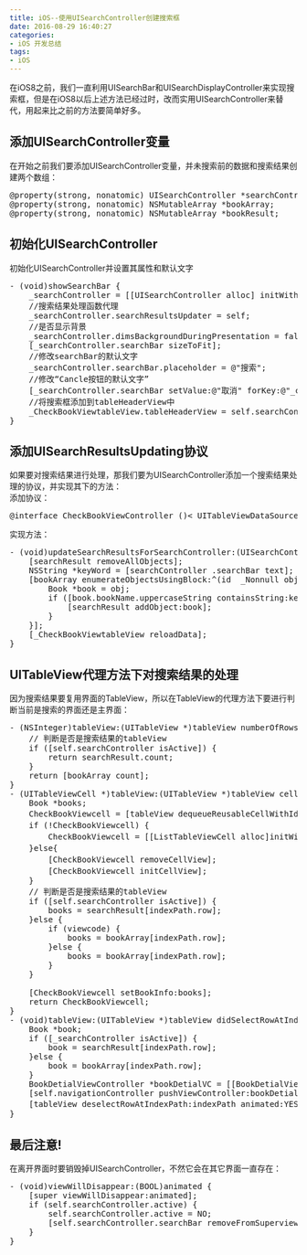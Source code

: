 ```yaml
---
title: iOS--使用UISearchController创建搜索框
date: 2016-08-29 16:40:27  
categories: 
- iOS 开发总结
tags: 
- iOS
---
```

在iOS8之前，我们一直利用UISearchBar和UISearchDisplayController来实现搜索框，但是在iOS8以后上述方法已经过时，改而实用UISearchController来替代，用起来比之前的方法要简单好多。  

<!-- more -->

## 添加UISearchController变量 
在开始之前我们要添加UISearchController变量，并未搜索前的数据和搜索结果创建两个数组：  

<pre>@property(strong, nonatomic) UISearchController *searchController;
@property(strong, nonatomic) NSMutableArray *bookArray;
@property(strong, nonatomic) NSMutableArray *bookResult;</pre>

## 初始化UISearchController
初始化UISearchController并设置其属性和默认文字  

<pre>- (void)showSearchBar {
    _searchController = [[UISearchController alloc] initWithSearchResultsController:nil];
    //搜索结果处理函数代理
    _searchController.searchResultsUpdater = self;
    //是否显示背景
    _searchController.dimsBackgroundDuringPresentation = false;
    [_searchController.searchBar sizeToFit];
    //修改searchBar的默认文字
    _searchController.searchBar.placeholder = @"搜索";
    //修改“Cancle按钮的默认文字”
    [_searchController.searchBar setValue:@"取消" forKey:@"_cancelButtonText"];
    //将搜索框添加到tableHeaderView中
    _CheckBookViewtableView.tableHeaderView = self.searchController.searchBar;
}</pre>

## 添加UISearchResultsUpdating协议  
如果要对搜索结果进行处理，那我们要为UISearchController添加一个搜索结果处理的协议，并实现其下的方法：  
添加协议：

<pre>@interface CheckBookViewController ()< UITableViewDataSource,UITableViewDelegate,UISearchResultsUpdating ></pre>

实现方法：

<pre>- (void)updateSearchResultsForSearchController:(UISearchController *)searchController {
    [searchResult removeAllObjects];
    NSString *keyWord = [searchController .searchBar text];
    [bookArray enumerateObjectsUsingBlock:^(id  _Nonnull obj, NSUInteger idx, BOOL * _Nonnull stop) {
        Book *book = obj;
        if ([book.bookName.uppercaseString containsString:keyWord.uppercaseString]) {
            [searchResult addObject:book];
        }
    }];
    [_CheckBookViewtableView reloadData];
}</pre>

## UITableView代理方法下对搜索结果的处理
因为搜索结果要复用界面的TableView，所以在TableView的代理方法下要进行判断当前是搜索的界面还是主界面：

<pre>- (NSInteger)tableView:(UITableView *)tableView numberOfRowsInSection:(NSInteger)section {
    // 判断是否是搜索结果的tableView
    if ([self.searchController isActive]) {
        return searchResult.count;
    }
    return [bookArray count];
}
- (UITableViewCell *)tableView:(UITableView *)tableView cellForRowAtIndexPath:(NSIndexPath *)indexPath {
    Book *books;
    CheckBookViewcell = [tableView dequeueReusableCellWithIdentifier:@"UIListTableViewCell"];                                                        // 从缓存池中取出cell
    if (!CheckBookViewcell) {                                                                                                                        // 判断是否能取出cell
        CheckBookViewcell = [[ListTableViewCell alloc]initWithStyle:UITableViewCellStyleSubtitle reuseIdentifier:@"UIListTableViewCell"];            // 如果cell为空则创建一个新的cell并放入缓存池中
    }else{                                                                                                                                           // 如果cell不为空（注意：以下操作很重要，不然会造成cell数据错乱）
        [CheckBookViewcell removeCellView];                                                                                                          // 将之前cell界面上的view全部remove掉
        [CheckBookViewcell initCellView];                                                                                                            // 重新初始化cell上的view
    }
    // 判断是否是搜索结果的tableView
    if ([self.searchController isActive]) {
        books = searchResult[indexPath.row];
    }else {
        if (viewcode) {
            books = bookArray[indexPath.row];
        }else {
            books = bookArray[indexPath.row];
        }
    }
    
    [CheckBookViewcell setBookInfo:books];
    return CheckBookViewcell;
}
- (void)tableView:(UITableView *)tableView didSelectRowAtIndexPath:(NSIndexPath *)indexPath {
    Book *book;
    if ([_searchController isActive]) {
        book = searchResult[indexPath.row];
    }else {
        book = bookArray[indexPath.row];
    }
    BookDetialViewController *bookDetialVC = [[BookDetialViewController alloc]init:book];
    [self.navigationController pushViewController:bookDetialVC animated:YES];
    [tableView deselectRowAtIndexPath:indexPath animated:YES];                                                                                  // 取消选中的状态
}</pre>

## 最后注意!
在离开界面时要销毁掉UISearchController，不然它会在其它界面一直存在：
<pre>- (void)viewWillDisappear:(BOOL)animated {
    [super viewWillDisappear:animated];
    if (self.searchController.active) {
        self.searchController.active = NO;
        [self.searchController.searchBar removeFromSuperview];
    }
}</pre>

